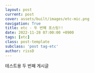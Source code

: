 ```yaml
---
layout: post
current: post
cover: assets/built/images/etc-mic.png
navigation: True
title: etc - 두 번째 포스팅!!
date: 2022-11-28 07:00:00 +0900
tags: [etc]
class: post-template
subclass: 'post tag-etc'
author: rissD
---
```


테스트용 두 번째 게시글